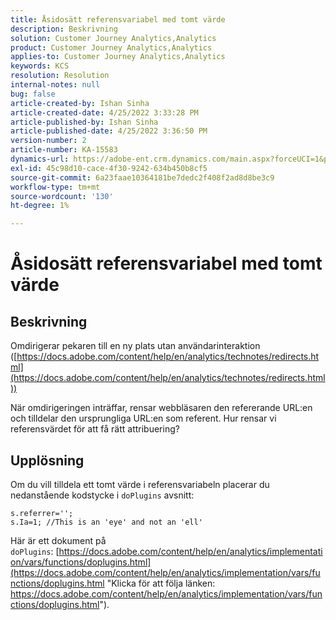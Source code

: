 ```yaml
---
title: Åsidosätt referensvariabel med tomt värde
description: Beskrivning
solution: Customer Journey Analytics,Analytics
product: Customer Journey Analytics,Analytics
applies-to: Customer Journey Analytics,Analytics
keywords: KCS
resolution: Resolution
internal-notes: null
bug: false
article-created-by: Ishan Sinha
article-created-date: 4/25/2022 3:33:28 PM
article-published-by: Ishan Sinha
article-published-date: 4/25/2022 3:36:50 PM
version-number: 2
article-number: KA-15583
dynamics-url: https://adobe-ent.crm.dynamics.com/main.aspx?forceUCI=1&pagetype=entityrecord&etn=knowledgearticle&id=6520a809-adc4-ec11-a7b6-0022480a1d64
exl-id: 45c98d10-cace-4f30-9242-634b450b8cf5
source-git-commit: 6a23faae10364181be7dedc2f408f2ad8d8be3c9
workflow-type: tm+mt
source-wordcount: '130'
ht-degree: 1%

---
```


# Åsidosätt referensvariabel med tomt värde

## Beskrivning


Omdirigerar pekaren till en ny plats utan användarinteraktion ([https://docs.adobe.com/content/help/en/analytics/technotes/redirects.html](https://docs.adobe.com/content/help/en/analytics/technotes/redirects.html))

När omdirigeringen inträffar, rensar webbläsaren den refererande URL:en och tilldelar den ursprungliga URL:en som referent. Hur rensar vi referensvärdet för att få rätt attribuering?


## Upplösning


Om du vill tilldela ett tomt värde i referensvariabeln placerar du nedanstående kodstycke i `doPlugins` avsnitt:

```
s.referrer='';
s.Ia=1; //This is an 'eye' and not an 'ell'
```


Här är ett dokument på `doPlugins`: [https://docs.adobe.com/content/help/en/analytics/implementation/vars/functions/doplugins.html](https://docs.adobe.com/content/help/en/analytics/implementation/vars/functions/doplugins.html "Klicka för att följa länken: https://docs.adobe.com/content/help/en/analytics/implementation/vars/functions/doplugins.html").
